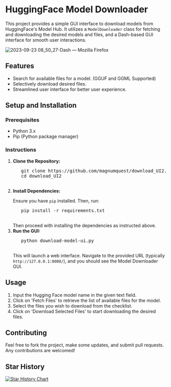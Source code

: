 <h1>HuggingFace Model Downloader</h1>

<p>This project provides a simple GUI interface to download models from HuggingFace's Model Hub. It utilizes a <code>ModelDownloader</code> class for fetching and downloading the desired models and files, and a Dash-based GUI interface for smooth user interactions.</p>

![2023-09-23 08_50_27-Dash — Mozilla Firefox](https://github.com/magnumquest/download_UI2/assets/139659490/278f3ea7-ca0e-42e4-ab2d-9922e66ffda7)

<h2>Features</h2>

<ul>
    <li>Search for available files for a model. (GGUF and GGML Supported)</li>
    <li>Selectively download desired files.</li>
    <li>Streamlined user interface for better user experience.</li>
</ul>

<h2>Setup and Installation</h2>

<h3>Prerequisites</h3>

<ul>
    <li>Python 3.x</li>
    <li>Pip (Python package manager)</li>
</ul>

<h3>Instructions</h3>

<ol>
    <li><strong>Clone the Repository:</strong>
        <pre>
   git clone https://github.com/magnumquest/download_UI2.git
   cd download_UI2
        </pre>
    </li>
    <li><strong>Install Dependencies:</strong>
        <p>Ensure you have <code>pip</code> installed. Then, run:</p>
        <pre>
   pip install -r requirements.txt
        </pre>
        Then proceed with installing the dependencies as instructed above.
    </li>
    <li><strong>Run the GUI:</strong>
        <pre>
   python download-model-ui.py
        </pre>
        This will launch a web interface. Navigate to the provided URL (typically <code>http://127.0.0.1:8000/</code>), and you should see the Model Downloader GUI.
    </li>
</ol>

<h2>Usage</h2>

<ol>
    <li>Input the Hugging Face model name in the given text field.</li>
    <li>Click on 'Fetch Files' to retrieve the list of available files for the model.</li>
    <li>Select the files you wish to download from the checklist.</li>
    <li>Click on 'Download Selected Files' to start downloading the desired files.</li>
</ol>

<h2>Contributing</h2>

<p>Feel free to fork the project, make some updates, and submit pull requests. Any contributions are welcomed!</p>

## Star History

<a href="https://star-history.com/#magnumquest/download_UI2&Date">
  <picture>
    <source media="(prefers-color-scheme: dark)" srcset="https://api.star-history.com/svg?repos=magnumquest/download_UI2&type=Date&theme=dark" />
    <source media="(prefers-color-scheme: light)" srcset="https://api.star-history.com/svg?repos=magnumquest/download_UI2&type=Date" />
    <img alt="Star History Chart" src="https://api.star-history.com/svg?repos=magnumquest/download_UI2&type=Date" />
  </picture>
</a>

